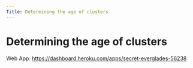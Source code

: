 ```yaml
---
Title: Determining the age of clusters
---
```


#  Determining the age of clusters

Web App: https://dashboard.heroku.com/apps/secret-everglades-56238
